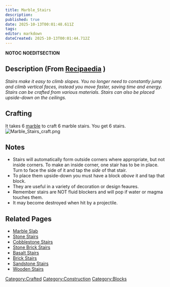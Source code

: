 ```yaml
---
title: Marble_Stairs
description: 
published: true
date: 2025-10-13T00:01:48.611Z
tags: 
editor: markdown
dateCreated: 2025-10-13T00:01:44.712Z
---
```


__NOTOC__ __NOEDITSECTION__

## Description (From [Recipaedia](.. "wikilink") )

*Stairs make it easy to climb slopes. You no longer need to constantly
jump and climb vertical faces, instead you move faster, saving time and
energy. Stairs can be crafted from various materials. Stairs can also be
placed upside-down on the ceilings.*

## Crafting

It takes 6 [marble](marble "wikilink") to craft 6 marble stairs. You get
6 stairs. ![Marble_Stairs_craft.png](Marble_Stairs_craft.png
"Marble_Stairs_craft.png")

## Notes

  - Stairs will automatically form outside corners where appropriate,
    but not inside corners. To make an inside corner, one stair has to
    be in place. Turn to face the side of it and tap the *side* of that
    stair.
  - To place them upside-down you must have a block *above* it and tap
    that block.
  - They are useful in a variety of decoration or design feaures.
  - Remember stairs are NOT fluid blockers and will pop if water or
    magma touches them.
  - It may become destroyed when hit by a projectile.

## Related Pages

  - [Marble Slab](Marble_Slab.md "wikilink")
  - [Stone Stairs](Stone_Stairs "wikilink")
  - [Cobblestone Stairs](Cobblestone_Stairs.md "wikilink")
  - [Stone Brick Stairs](Stone_Brick_Stairs "wikilink")
  - [Basalt Stairs](Basalt_Stairs.md "wikilink")
  - [Brick Stairs](Brick_Stairs.md "wikilink")
  - [Sandstone Stairs](Sandstone_Stairs "wikilink")
  - [Wooden Stairs](Wooden_Stairs "wikilink")

[Category:Crafted](Category:Crafted "wikilink")
[Category:Construction](Category:Construction "wikilink")
[Category:Blocks](Category:Blocks "wikilink")